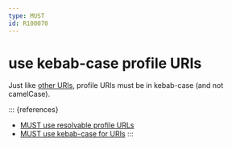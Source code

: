 ```yaml
---
type: MUST
id: R100070
---
```


# use kebab-case profile URIs

Just like [other URIs](../040_resources/1090_must-use-kebabcase-for-uris.md), profile URIs must be in kebab-case 
(and not camelCase).

::: {references}
- [MUST use resolvable profile URLs](./4010_must-use-resolvable-profile-urls.md)
- [MUST use kebab-case for URIs](../040_resources/1090_must-use-kebabcase-for-uris.md)
:::